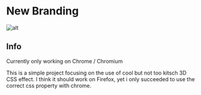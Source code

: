 # New Branding
![alt](demo.gif)

## Info
Currently only working on Chrome / Chromium

This is a simple project focusing on the use of cool but not too kitsch 3D CSS effect.
I think it should work on Firefox, yet i only succeeded to use the correct css property with chrome.
